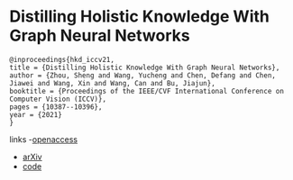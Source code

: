 # Distilling Holistic Knowledge With Graph Neural Networks

```
@inproceedings{hkd_iccv21,
title = {Distilling Holistic Knowledge With Graph Neural Networks},
author = {Zhou, Sheng and Wang, Yucheng and Chen, Defang and Chen, Jiawei and Wang, Xin and Wang, Can and Bu, Jiajun},
booktitle = {Proceedings of the IEEE/CVF International Conference on Computer Vision (ICCV)},
pages = {10387--10396},
year = {2021}
}
```

links
-[openaccess](http://openaccess.thecvf.com//content/ICCV2021/html/Zhou_Distilling_Holistic_Knowledge_With_Graph_Neural_Networks_ICCV_2021_paper.html)
- [arXiv](https://arxiv.org/abs/2108.05507)
- [code](https://github.com/wyc-ruiker/HKD)

